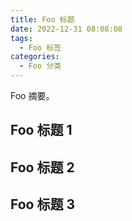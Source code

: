 ```yaml
---
title: Foo 标题
date: 2022-12-31 08:08:08
tags:
  - Foo 标签
categories:
  - Foo 分类
---
```


Foo 摘要。

<!--more-->

## Foo 标题 1

## Foo 标题 2

## Foo 标题 3
